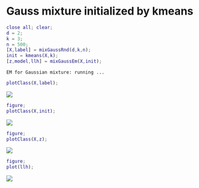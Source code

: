 # Gauss mixture initialized by kmeans
```matlab
close all; clear;
d = 2;
k = 3;
n = 500;
[X,label] = mixGaussRnd(d,k,n);
init = kmeans(X,k);
[z,model,llh] = mixGaussEm(X,init);
```
```
EM for Gaussian mixture: running ... 
```
```matlab
plotClass(X,label);
```

![](kmeans_mixGaussEm_demo_images/)

```matlab
figure;
plotClass(X,init);
```

![](kmeans_mixGaussEm_demo_images/)

```matlab
figure;
plotClass(X,z);
```

![](kmeans_mixGaussEm_demo_images/)

```matlab
figure;
plot(llh);
```

![](kmeans_mixGaussEm_demo_images/)

